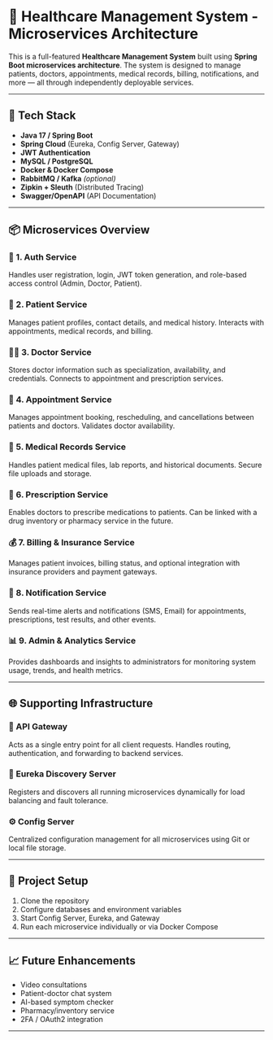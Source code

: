 # 🏥 Healthcare Management System - Microservices Architecture

This is a full-featured **Healthcare Management System** built using **Spring Boot microservices architecture**. The system is designed to manage patients, doctors, appointments, medical records, billing, notifications, and more — all through independently deployable services.

---

## 🧱 Tech Stack

- **Java 17 / Spring Boot**
- **Spring Cloud** (Eureka, Config Server, Gateway)
- **JWT Authentication**
- **MySQL / PostgreSQL**
- **Docker & Docker Compose**
- **RabbitMQ / Kafka** *(optional)*
- **Zipkin + Sleuth** (Distributed Tracing)
- **Swagger/OpenAPI** (API Documentation)

---

## 📦 Microservices Overview

### 🔐 1. Auth Service
Handles user registration, login, JWT token generation, and role-based access control (Admin, Doctor, Patient).

### 🧑 2. Patient Service
Manages patient profiles, contact details, and medical history. Interacts with appointments, medical records, and billing.

### 👨‍⚕️ 3. Doctor Service
Stores doctor information such as specialization, availability, and credentials. Connects to appointment and prescription services.

### 📅 4. Appointment Service
Manages appointment booking, rescheduling, and cancellations between patients and doctors. Validates doctor availability.

### 📁 5. Medical Records Service
Handles patient medical files, lab reports, and historical documents. Secure file uploads and storage.

### 💊 6. Prescription Service
Enables doctors to prescribe medications to patients. Can be linked with a drug inventory or pharmacy service in the future.

### 💰 7. Billing & Insurance Service
Manages patient invoices, billing status, and optional integration with insurance providers and payment gateways.

### 🔔 8. Notification Service
Sends real-time alerts and notifications (SMS, Email) for appointments, prescriptions, test results, and other events.

### 📊 9. Admin & Analytics Service
Provides dashboards and insights to administrators for monitoring system usage, trends, and health metrics.

---

## 🌐 Supporting Infrastructure

### 🚪 API Gateway
Acts as a single entry point for all client requests. Handles routing, authentication, and forwarding to backend services.

### 🧭 Eureka Discovery Server
Registers and discovers all running microservices dynamically for load balancing and fault tolerance.

### ⚙️ Config Server
Centralized configuration management for all microservices using Git or local file storage.

---

## 📌 Project Setup

1. Clone the repository
2. Configure databases and environment variables
3. Start Config Server, Eureka, and Gateway
4. Run each microservice individually or via Docker Compose

---

## 📈 Future Enhancements

- Video consultations
- Patient-doctor chat system
- AI-based symptom checker
- Pharmacy/inventory service
- 2FA / OAuth2 integration

---
